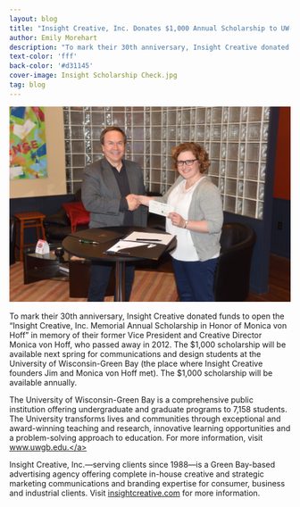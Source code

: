 ```yaml
---
layout: blog
title: "Insight Creative, Inc. Donates $1,000 Annual Scholarship to UW-Green Bay Communications and Design Students"
author: Emily Morehart
description: "To mark their 30th anniversary, Insight Creative donated funds to open the “Insight Creative, Inc. Memorial Annual Scholarship in Honor of Monica von Hoff"."
text-color: 'fff'
back-color: '#d31145'
cover-image: Insight Scholarship Check.jpg
tag: blog
---
```


<img data-aos="fade-up" src="/img/blog/Insight Scholarship Check.jpg"
alt="UW-Green Bay Communications and Design Students Scholarship"
srcset="
/img/blog/Insight Scholarship Check.jpg 2400w,
/img/blog/Insight Scholarship Check.jpg 1800w,
/img/blog/Insight Scholarship Check.jpg 1200w,
/img/blog/Insight Scholarship Check.jpg 900w,
/img/blog/Insight Scholarship Check.jpg 600w,
/img/blog/Insight Scholarship Check.jpg 400w" />

To mark their 30th anniversary, Insight Creative donated funds to open the “Insight Creative, Inc. Memorial Annual Scholarship in Honor of Monica von Hoff” in memory of their former Vice President and Creative Director Monica von Hoff, who passed away in 2012. The $1,000 scholarship will be available next spring for communications and design students at the University of Wisconsin-Green Bay (the place where Insight Creative founders Jim and Monica von Hoff met). The $1,000 scholarship will be available annually.

The University of Wisconsin-Green Bay is a comprehensive public institution offering undergraduate and graduate programs to 7,158 students. The University transforms lives and communities through exceptional and award-winning teaching and research, innovative learning opportunities and a problem-solving approach to education. For more information, visit <a href='http://www.uwgb.edu/' target='_blank' rel='noopener'>www.uwgb.edu.</a>

Insight Creative, Inc.—serving clients since 1988—is a Green Bay-based advertising agency offering complete in-house creative and strategic marketing communications and branding expertise for consumer, business and industrial clients. Visit <a href="https://insightcreative.com/">insightcreative.com</a> for more information.
